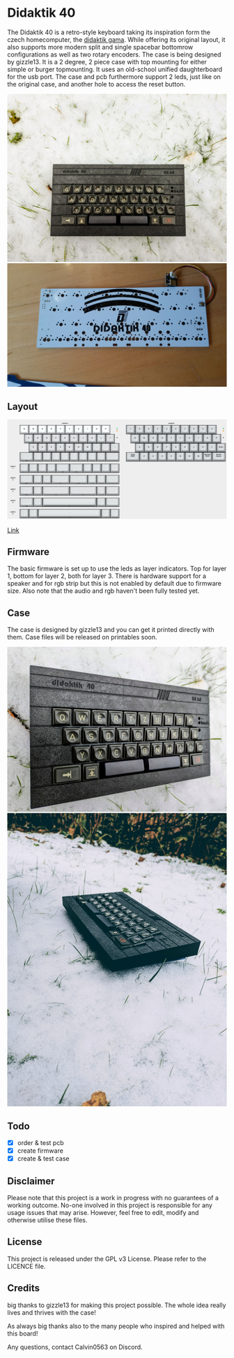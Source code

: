 # Didaktik 40

The Didaktik 40 is a retro-style keyboard taking its inspiration form the czech homecomputer, the [didaktik gama](https://en.wikipedia.org/wiki/Didaktik#Didaktik_Gama). While offering its original layout, it also supports more modern split and single spacebar bottomrow configurations as well as two rotary encoders.
The case is being designed by gizzle13. It is a 2 degree, 2 piece case with top mounting for either simple or burger topmounting. It uses an old-school unified daughterboard for the usb port. The case and pcb furthermore support 2 leds, just like on the original case, and another hole to access the reset button.

![](https://github.com/calvin-mcd/Didaktik-40/blob/main/Images/case_top.jpg)
![](https://github.com/calvin-mcd/Didaktik-40/blob/main/Images/20230210_113844.jpg)

## Layout

![](https://github.com/calvin-mcd/Didaktik-40/blob/main/Images/KLE.png)

[Link](http://www.keyboard-layout-editor.com/#/gists/80f2dfd555ef09043852ad12f22f6b8f)

## Firmware

The basic firmware is set up to use the leds as layer indicators. Top for layer 1, bottom for layer 2, both for layer 3. There is hardware support for a speaker and for rgb strip but this is not enabled by default due to firmware size. Also note that the audio and rgb haven't been fully tested yet.

## Case

The case is designed by gizzle13 and you can get it printed directly with them. Case files will be released on printables soon.

![](https://github.com/calvin-mcd/Didaktik-40/blob/main/Images/case_top2.jpg)
![](https://github.com/calvin-mcd/Didaktik-40/blob/main/Images/case_side.jpg)

## Todo

- [X] order & test pcb
- [X] create firmware
- [X] create & test case

## Disclaimer

Please note that this project is a work in progress with no guarantees of a working outcome. No-one involved in this project is responsible for any usage issues that may arise. However, feel free to edit, modify and otherwise utilise these files.

## License

This project is released under the GPL v3 License. Please refer to the LICENCE file.

## Credits

big thanks to gizzle13 for making this project possible. The whole idea really lives and thrives with the case!

As always big thanks also to the many people who inspired and helped with this board!

Any questions, contact Calvin0563 on Discord. 

